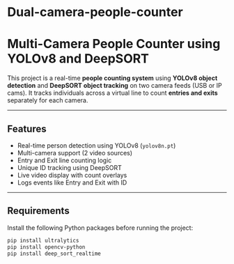 # Dual-camera-people-counter
# Multi-Camera People Counter using YOLOv8 and DeepSORT

This project is a real-time **people counting system** using **YOLOv8 object detection** and **DeepSORT object tracking** on two camera feeds (USB or IP cams). It tracks individuals across a virtual line to count **entries and exits** separately for each camera.

---

## Features

- Real-time person detection using YOLOv8 (`yolov8n.pt`)
- Multi-camera support (2 video sources)
- Entry and Exit line counting logic
- Unique ID tracking using DeepSORT
- Live video display with count overlays
- Logs events like Entry and Exit with ID

---

## Requirements

Install the following Python packages before running the project:

```bash
pip install ultralytics
pip install opencv-python
pip install deep_sort_realtime
